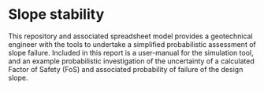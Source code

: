 # Slope stability
This repository and associated spreadsheet model provides a geotechnical engineer with the tools to undertake a simplified probabilistic assessment of slope failure. Included in this report is a user-manual for the simulation tool, and an example probabilistic investigation of the uncertainty of a calculated Factor of Safety (FoS) and associated probability of failure of the design slope.
